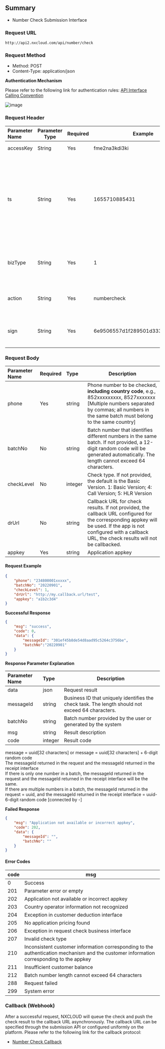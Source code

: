 ## Summary

- Number Check Submission Interface

### Request URL
`http://api2.nxcloud.com/api/number/check`

### Request Method
- Method: POST
- Content-Type: application/json

**Authentication Mechanism**

Please refer to the following link for authentication rules: [API Interface Calling Convention](https://github.com/nxtele/http-api-document/wiki/API%E6%8E%A5%E5%8F%A3%E8%B0%83%E7%94%A8%E7%BA%A6%E5%AE%9A)

![image](https://user-images.githubusercontent.com/33716197/186609154-14abec1d-8e3f-41d0-91d6-d4d56c64fce7.png)

### Request Header

| Parameter Name | Parameter Type | Required | Example                     | Parameter Description                                      |
| :------------- | -------------- | -------- | --------------------------- | --------------------------------------------------------- |
| accessKey      | String         | Yes      | fme2na3kdi3ki               | User identity identifier                                  |
| ts             | String         | Yes      | 1655710885431               | Timestamp of the current request (in milliseconds). The maximum time difference allowed between the client and the NXCLOUD server is 60 seconds. |
| bizType        | String         | Yes      | 1                           | [Business Type] Fixed value used to identify number check  |
| action         | String         | Yes      | numbercheck                 | Fixed value used to identify number check                  |
| sign           | String         | Yes      | 6e9506557d1f289501d333ee2c365826 | API parameter signature, [Signature Algorithm](https://github.com/nxtele/http-api-document/wiki/API%E6%8E%A5%E5%8F%A3%E8%B0%83%E7%94%A8%E7%BA%A6%E5%AE%9A) |

### Request Body

| Parameter Name | Required | Type    | Description                                                  |
| :------------- | :------- | :------ | ------------------------------------------------------------ |
| phone          | Yes      | string  | Phone number to be checked, **including country code**, e.g., 852xxxxxxxxx, 8527xxxxxxx [Multiple numbers separated by commas; all numbers in the same batch must belong to the same country] |
| batchNo        | No       | string  | Batch number that identifies different numbers in the same batch. If not provided, a 12-digit random code will be generated automatically. The length cannot exceed 64 characters. |
| checkLevel     | No       | integer | Check type. If not provided, the default is the Basic Version. 1: Basic Version; 4: Call Version; 5: HLR Version |
| drUrl          | No       | string  | Callback URL for check results. If not provided, the callback URL configured for the corresponding appkey will be used. If the app is not configured with a callback URL, the check results will not be callbacked. |
| appkey         | Yes      | string  | Application appkey                                           |

#### Request Example

```json
{
    "phone": "234800001xxxxx",
    "batchNo": "20220901",
    "checkLevel": 1,
    "drUrl": "http://my.callback.url/test",
    "appkey": "a1b2c3d4"
}
```

 **Successful Response**
```json
{
    "msg": "success",
    "code": 0,
    "data": {
        "messageId": "301ef45b8de54d8aad95c5264c3756be",
        "batchNo":"20220901"
    }
}
```

 **Response Parameter Explanation** 

| Parameter Name | Type    | Description                                                  |
| :------------- | :------ | ------------------------------------------------------------ |
| data           | json    | Request result                                               |
| messageId      | string  | Business ID that uniquely identifies the check task. The length should not exceed 64 characters. |
| batchNo        | string  | Batch number provided by the user or generated by the system  |
| msg            | string  | Result description                                           |
| code           | integer | Result code                                                  |

message = uuid[32 characters] or message = uuid[32 characters] + 6-digit random code<br>
The messageId returned in the request and the messageId returned in the receipt interface<br>
If there is only one number in a batch, the messageId returned in the request and the messageId returned in the receipt interface will be the same.<br>
If there are multiple numbers in a batch, the messageId returned in the request = uuid, and the messageId returned in the receipt interface = uuid-6-digit random code [connected by -]<br>


 **Failed Response** 

```json
{
    "msg": "Application not available or incorrect appkey",
    "code": 202,
    "data": {
        "messageId": "",
        "batchNo": ""
    }
}
```

#### Error Codes

| code | msg|
| :--- | -------------------------------------------------- |
| 0    | Success                                            |
| 201  | Parameter error or empty                            |
| 202  | Application not available or incorrect appkey        |
| 203  | Country operator information not recognized         |
| 204  | Exception in customer deduction interface           |
| 205  | No application pricing found                         |
| 206  | Exception in request check business interface       |
| 207  | Invalid check type                                  |
| 210  | Inconsistent customer information corresponding to the authentication mechanism and the customer information corresponding to the appkey |
| 211  | Insufficient customer balance                        |
| 212  | Batch number length cannot exceed 64 characters      |
| 288  | Request failed                                      |
| 299  | System error                                        |

### Callback (Webhook)
After a successful request, NXCLOUD will queue the check and push the check result to the callback URL asynchronously. The callback URL can be specified through the submission API or configured uniformly on the platform.
Please refer to the following link for the callback protocol:
* [Number Check Callback](https://github.com/nxtele/http-api-document/wiki/Number-Check-API-callback)